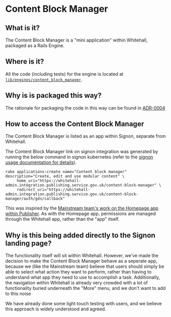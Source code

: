 # Content Block Manager

## What is it?

The Content Block Manager is a "mini application" within Whitehall, packaged as a Rails Engine.

## Where is it?

All the code (including tests) for the engine is located at [`lib/engines/content_block_manager`](https://github.com/alphagov/whitehall/tree/main/lib/engines/content_block_manager). 

## Why is is packaged this way?

The rationale for packaging the code in this way can be found in [ADR-0004](https://github.com/alphagov/whitehall/blob/main/docs/adr/0004-content-object-store-added-with-a-rails-engine.md)

## How to access the Content Block Manager

The Content Block Manager is listed as an app within Signon, separate from Whitehall.

The Content Block Manager link on signon integration was generated by running the below command in signon kubernetes 
(refer to the [signon usage documentation for details](https://docs.publishing.service.gov.uk/repos/signon/usage.html)).

```
rake applications:create name="Content block manager" description="Create, edit and use modular content" \
     home_uri="https://whitehall-admin.integration.publishing.service.gov.uk/content-block-manager" \
     redirect_uri="https://whitehall-admin.integration.publishing.service.gov.uk/content-block-manager/auth/gds/callback"
```

This was inspired by the [Mainstream team's work on the Homepage app within Publisher](https://github.com/alphagov/publisher/blob/main/docs/homepage.md).
As with the Homepage app, permissions are managed through the Whitehall app, rather than the "app" itself.

## Why is this being added directly to the Signon landing page?

The functionality itself will sit within Whitehall. However, we’ve made the decision to make the Content Block Manager
behave as a seperate app, because we (like the Mainstream team) believe that users should simply be able to select what 
action they want to perform, rather than having to understand what app they need to use to accomplish a task. 
Additionally, the navigation within Whitehall is already very crowded with a lot of functionality buried underneath the 
"More" menu, and we don't want to add to this noise

We have already done some light touch testing with users, and we believe this approach is widely understood and agreed.
